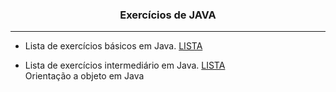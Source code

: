 <h3 align="center">Exercícios de JAVA</h3>
<hr>  

- Lista de exercícios básicos em Java. [LISTA](https://github.com/julianoacs/Exercicios/blob/main/README/README_JavaBasico.md)
  
- Lista de exercícios intermediário em Java. [LISTA](https://github.com/julianoacs/Exercicios/blob/main/README/README_JavaOrientacaoObjeto.md)    
Orientação a objeto em Java
